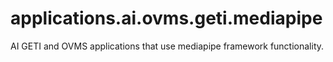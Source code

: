 # applications.ai.ovms.geti.mediapipe
AI GETI and OVMS applications that use mediapipe framework functionality.
